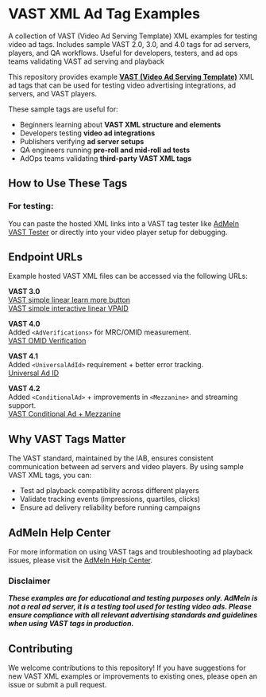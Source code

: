 # VAST XML Ad Tag Examples 
A collection of VAST (Video Ad Serving Template) XML examples for testing video ad tags. Includes sample VAST 2.0, 3.0, and 4.0 tags for ad servers, players, and QA workflows. Useful for developers, testers, and ad ops teams validating VAST ad serving and playback 

This repository provides example **[VAST (Video Ad Serving Template)](https://iabtechlab.com/standards/vast/)** XML ad tags that can be used for testing video advertising integrations, ad servers, and VAST players.  

These sample tags are useful for:  
- Beginners learning about **VAST XML structure and elements**
- Developers testing **video ad integrations**  
- Publishers verifying **ad server setups**  
- QA engineers running **pre-roll and mid-roll ad tests**  
- AdOps teams validating **third-party VAST XML tags** 


## How to Use These Tags

### For testing:
You can paste the hosted XML links into a VAST tag tester like [AdMeIn VAST Tester](https://admein.com/vast-tester) or directly into your video player setup for debugging.

## Endpoint URLs
Example hosted VAST XML files can be accessed via the following URLs:

**VAST 3.0**   
 [VAST simple linear learn more button](https://admein-advertising.github.io/vast-tag-xml-examples/vast-3.0/linear-learn-more-button-vast-3-0-sample.xml)  
 [VAST simple interactive linear VPAID](https://admein-advertising.github.io/vast-tag-xml-examples/vast-3.0/linear-vpaid-vast-3-0-sample.xml)   


**VAST 4.0**   
 Added `<AdVerifications>` for MRC/OMID measurement.   
 [VAST OMID Verification](https://admein-advertising.github.io/vast-tag-xml-examples/vast-4.0/OMID-ad-verifications-vast-4-0-sample.xml)  


**VAST 4.1**   
 Added `<UniversalAdId>` requirement + better error tracking.   
 [Universal Ad ID](https://admein-advertising.github.io/vast-tag-xml-examples/vast-4.1/universal-ad-Id-vast-4-1-sample.xml)  

**VAST 4.2**     
Added `<ConditionalAd>` + improvements in `<Mezzanine>` and streaming support.   
 [VAST Conditional Ad + Mezzanine](https://admein-advertising.github.io/vast-tag-xml-examples/vast-4.2/mezzanine-vast-4-2-sample.xml)

## Why VAST Tags Matter

The VAST standard, maintained by the IAB, ensures consistent communication between ad servers and video players. By using sample VAST XML tags, you can:

- Test ad playback compatibility across different players
- Validate tracking events (impressions, quartiles, clicks)
- Ensure ad delivery reliability before running campaigns   

## AdMeIn Help Center

For more information on using VAST tags and troubleshooting ad playback issues, please visit the [AdMeIn Help Center](https://admein.com/help).

### Disclaimer
___These examples are for educational and testing purposes only. AdMeIn is not a real ad server, it is a testing tool used for testing video ads. Please ensure compliance with all relevant advertising standards and guidelines when using VAST tags in production.___

## Contributing

We welcome contributions to this repository! If you have suggestions for new VAST XML examples or improvements to existing ones, please open an issue or submit a pull request.
